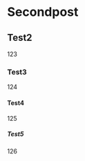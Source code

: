 # Secondpost


<!--more-->

## Test2

123

### Test3

124

#### Test4

125

##### Test5

126

























